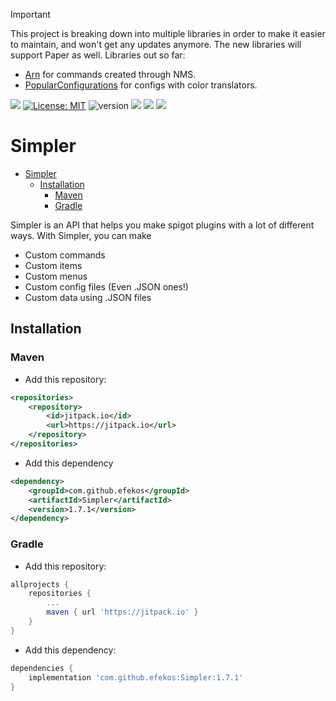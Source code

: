
> [!IMPORTANT]
> This project is breaking down into multiple libraries in order to make it easier to maintain, and won't get any updates anymore. The new libraries will support Paper as well.
> Libraries out so far:
> * [Arn](https://github.com/efekos/Arn) for commands created through NMS.
> * [PopularConfigurations](https://github.com/efekos/PopularConfigurations) for configs with color translators.

[![](https://jitpack.io/v/efekos/Simpler.svg)](https://jitpack.io/#efekos/Simpler)
[![License: MIT](https://flat.badgen.net/badge/Lisence/MIT)](https://opensource.org/licenses/MIT)
![version](https://flat.badgen.net/github/release/efekos/Simpler)
![](https://flat.badgen.net/github/stars/efekos/Simpler)
[![](https://flat.badgen.net/badge/JavaDoc/available/green)](https://efekos.github.io/Simpler)
![](https://flat.badgen.net/badge/Tutorials/unavaliable/red)
# Simpler

<!-- TOC -->
* [Simpler](#simpler)
  * [Installation](#installation)
    * [Maven](#maven)
    * [Gradle](#gradle)
<!-- TOC -->

Simpler is an API that helps you make spigot plugins with a lot of different ways. With Simpler, you can make

* Custom commands
* Custom items
* Custom menus
* Custom config files (Even .JSON ones!)
* Custom data using .JSON files

## Installation

### Maven

* Add this repository:
````xml
<repositories>
    <repository>
        <id>jitpack.io</id>
        <url>https://jitpack.io</url>
    </repository>
</repositories>
````
* Add this dependency
````xml
<dependency>
    <groupId>com.github.efekos</groupId>
    <artifactId>Simpler</artifactId>
    <version>1.7.1</version>
</dependency>
````

### Gradle

* Add this repository:
````gradle
allprojects {
	repositories {
		...
		maven { url 'https://jitpack.io' }
	}
}
````
* Add this dependency:
````gradle
dependencies {
	implementation 'com.github.efekos:Simpler:1.7.1'
}
````